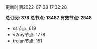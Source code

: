 更新时间2022-07-28 17:32:28

**总订阅: 378**
**总节点: 13487**
**有效节点: 2548**
- ss节点: 619
- v2ray节点: 1778
- trojan节点: 151
